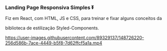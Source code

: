 ### Landing Page Responsiva Simples  :arrow_double_down:

Fiz  em React, com HTML, JS e CSS, para treinar e fixar alguns conceitos da 

biblioteca de estilização Styled-Components.

https://user-images.githubusercontent.com/89329137/148726220-256d586b-7ace-4449-b5f8-7d62ffcf5a1a.mp4

